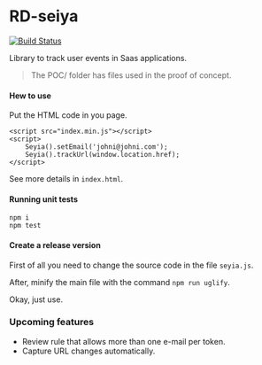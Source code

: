 # RD-seiya

[](https://www.quartogeek.com.br/loja/media/catalog/product/cache/1/image/650x/040ec09b1e35df139433887a97daa66f/m/i/miniatura-figure-cavaleiros-do-zodiaco-seiya-loja-quarto-geek-1.jpg)

[![Build Status](https://travis-ci.org/johnidm/RD-seiya.svg?branch=master)](https://travis-ci.org/johnidm/RD-seiya)

Library to track user events in Saas applications.

> The POC/ folder has files used in the proof of concept.

#### Hew to use

Put the HTML code in you page.

```
<script src="index.min.js"></script>
<script>
    Seyia().setEmail('johni@johni.com');
    Seyia().trackUrl(window.location.href);
</script>
```

See more details in `index.html`.

#### Running unit tests

 ```
 npm i
 npm test
 ``` 

#### Create a release version

First of all you need to change the source code in the file `seyia.js`.

After, minify the main file with the command `npm run uglify`.

Okay, just use.


### Upcoming features

- Review rule that allows more than one e-mail per token.
- Capture URL changes automatically.
